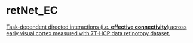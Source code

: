 # retNet_EC

[Task-dependent directed interactions (i.e. **effective connectivity**) across early visual cortex measured with 7T-HCP data retinotopy dataset.](https://nicogravel.github.io/retNet_EC/html/index.html)

